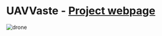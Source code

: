 # UAVVaste - [Project webpage](https://uavvaste.github.io/)
![drone](https://uavvaste.github.io/images/favicon.png)
